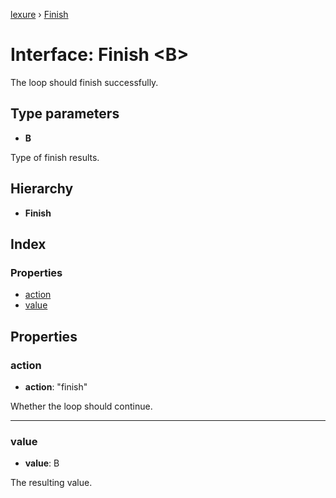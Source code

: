 [lexure](../README.md) › [Finish](finish.md)

# Interface: Finish \<**B**\>

The loop should finish successfully.

## Type parameters

* **B**

Type of finish results.

## Hierarchy

* **Finish**

## Index

### Properties

* [action](finish.md#action)
* [value](finish.md#value)

## Properties

###  action

* **action**: "finish"

Whether the loop should continue.

___

###  value

* **value**: B

The resulting value.
